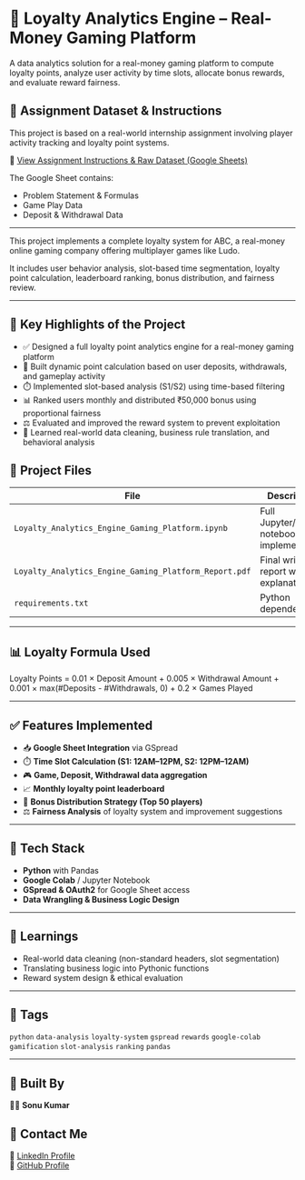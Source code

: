# 🎯 Loyalty Analytics Engine – Real-Money Gaming Platform
A data analytics solution for a real-money gaming platform to compute loyalty points, analyze user activity by time slots, allocate bonus rewards, and evaluate reward fairness.

## 📄 Assignment Dataset & Instructions

This project is based on a real-world internship assignment involving player activity tracking and loyalty point systems.

📝 [View Assignment Instructions & Raw Dataset (Google Sheets)](https://docs.google.com/spreadsheets/d/1LQzDOnIMUm81bLXlj6tzM_qCvUHO2ghHFMY5RW90V9k/edit?gid=1868309109#gid=1868309109)

The Google Sheet contains:
- Problem Statement & Formulas
- Game Play Data
- Deposit & Withdrawal Data

---

This project implements a complete loyalty system for ABC, a real-money online gaming company offering multiplayer games like Ludo.

It includes user behavior analysis, slot-based time segmentation, loyalty point calculation, leaderboard ranking, bonus distribution, and fairness review.

---

## 🚀 Key Highlights of the Project

- ✅ Designed a full loyalty point analytics engine for a real-money gaming platform
- 🧮 Built dynamic point calculation based on user deposits, withdrawals, and gameplay activity
- ⏱️ Implemented slot-based analysis (S1/S2) using time-based filtering
- 📊 Ranked users monthly and distributed ₹50,000 bonus using proportional fairness
- ⚖️ Evaluated and improved the reward system to prevent exploitation
- 🧠 Learned real-world data cleaning, business rule translation, and behavioral analysis


## 📁 Project Files

| File | Description |
|------|-------------|
| `Loyalty_Analytics_Engine_Gaming_Platform.ipynb` | Full Jupyter/Colab notebook implementation |
| `Loyalty_Analytics_Engine_Gaming_Platform_Report.pdf` | Final written report with explanations |
| `requirements.txt` | Python dependencies |

---

## 📊 Loyalty Formula Used
Loyalty Points =
0.01 × Deposit Amount +
0.005 × Withdrawal Amount +
0.001 × max(#Deposits - #Withdrawals, 0) +
0.2 × Games Played

---

## ✅ Features Implemented

- 📥 **Google Sheet Integration** via GSpread
- ⏱️ **Time Slot Calculation (S1: 12AM–12PM, S2: 12PM–12AM)**
- 🎮 **Game, Deposit, Withdrawal data aggregation**
- 📈 **Monthly loyalty point leaderboard**
- 💸 **Bonus Distribution Strategy (Top 50 players)**
- ⚖️ **Fairness Analysis** of loyalty system and improvement suggestions

---

## 🔧 Tech Stack

- **Python** with Pandas
- **Google Colab** / Jupyter Notebook
- **GSpread & OAuth2** for Google Sheet access
- **Data Wrangling & Business Logic Design**

---

## 🧠 Learnings

- Real-world data cleaning (non-standard headers, slot segmentation)
- Translating business logic into Pythonic functions
- Reward system design & ethical evaluation

---

## 📌 Tags

`python` `data-analysis` `loyalty-system` `gspread` `rewards` `google-colab` `gamification` `slot-analysis` `ranking` `pandas`

---

## 🤝 Built By
👨‍💻 **Sonu Kumar**  
## 🤝 Contact Me
🔗 [LinkedIn Profile](https://www.linkedin.com/in/hhsksonu)  
🔗 [GitHub Profile](https://github.com/hhsksonu)
